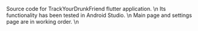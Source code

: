 Source code for TrackYourDrunkFriend flutter application. \n
Its functionality has been tested in Android Studio. \n
Main page and settings page are in working order. \n
